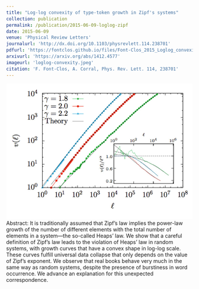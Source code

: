 ```yaml
---
title: "Log-log convexity of type-token growth in Zipf's systems"
collection: publication
permalink: /publication/2015-06-09-loglog-zipf
date: 2015-06-09
venue: 'Physical Review Letters'
journalurl: 'http://dx.doi.org/10.1103/physrevlett.114.238701'
pdfurl: 'https://fontclos.github.io/files/Font-Clos_2015_Loglog_convexity.pdf'
arxivurl: 'https://arxiv.org/abs/1412.4577'
imageurl: 'loglog-convexity.jpeg'
citation: 'F. Font-Clos, A. Corral, Phys. Rev. Lett. 114, 238701'
---
```

![image](/images/loglog-convexity.jpeg)
Abstract: It is traditionally assumed that Zipf’s law implies the power-law growth of the number of different elements with the total number of elements in a system—the so-called Heaps’ law. We show that a careful definition of Zipf’s law leads to the violation of Heaps’ law in random systems, with growth curves that have a convex shape in log-log scale. These curves fulfill universal data collapse that only depends on the value of Zipf’s exponent. We observe that real books behave very much in the same way as random systems, despite the presence of burstiness in word occurrence. We advance an explanation for this unexpected correspondence.
